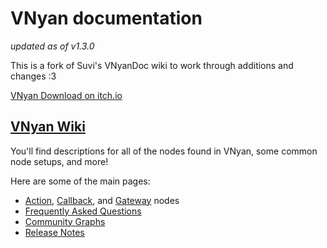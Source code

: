 # VNyan documentation
*updated as of v1.3.0*

This is a fork of Suvi's VNyanDoc wiki to work through additions and changes :3

[VNyan Download on itch.io](https://suvidriel.itch.io/vnyan)

## [VNyan Wiki](../../wiki)
You'll find descriptions for all of the nodes found in VNyan, some common node setups, and more!

Here are some of the main pages:
- [Action](../../Action-Nodes), [Callback](../../wiki/Callback-Nodes), and [Gateway](../../wiki/Conditional-Nodes) nodes
- [Frequently Asked Questions](../../wiki/How-To#faq)
- [Community Graphs](../../wiki/How-To#community-graphs-and-resources)
- [Release Notes](../../wiki/release-notes)
